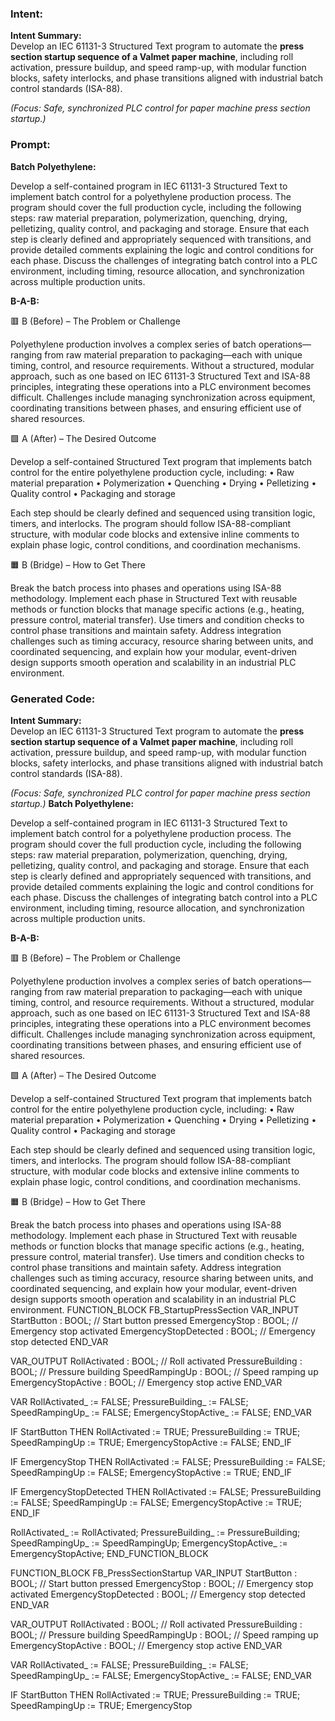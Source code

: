 ### Intent:
**Intent Summary:**  
Develop an IEC 61131-3 Structured Text program to automate the **press section startup sequence of a Valmet paper machine**, including roll activation, pressure buildup, and speed ramp-up, with modular function blocks, safety interlocks, and phase transitions aligned with industrial batch control standards (ISA-88).  

*(Focus: Safe, synchronized PLC control for paper machine press section startup.)*

### Prompt:
**Batch Polyethylene:**

Develop a self-contained program in IEC 61131-3 Structured Text to implement batch control for a polyethylene production process. The program should cover the full production cycle, including the following steps: raw material preparation, polymerization, quenching, drying, pelletizing, quality control, and packaging and storage. Ensure that each step is clearly defined and appropriately sequenced with transitions, and provide detailed comments explaining the logic and control conditions for each phase. Discuss the challenges of integrating batch control into a PLC environment, including timing, resource allocation, and synchronization across multiple production units.

**B-A-B:**

🟥 B (Before) – The Problem or Challenge

Polyethylene production involves a complex series of batch operations—ranging from raw material preparation to packaging—each with unique timing, control, and resource requirements. Without a structured, modular approach, such as one based on IEC 61131-3 Structured Text and ISA-88 principles, integrating these operations into a PLC environment becomes difficult. Challenges include managing synchronization across equipment, coordinating transitions between phases, and ensuring efficient use of shared resources.

🟩 A (After) – The Desired Outcome

Develop a self-contained Structured Text program that implements batch control for the entire polyethylene production cycle, including:
	•	Raw material preparation
	•	Polymerization
	•	Quenching
	•	Drying
	•	Pelletizing
	•	Quality control
	•	Packaging and storage

Each step should be clearly defined and sequenced using transition logic, timers, and interlocks. The program should follow ISA-88-compliant structure, with modular code blocks and extensive inline comments to explain phase logic, control conditions, and coordination mechanisms.

🟧 B (Bridge) – How to Get There

Break the batch process into phases and operations using ISA-88 methodology. Implement each phase in Structured Text with reusable methods or function blocks that manage specific actions (e.g., heating, pressure control, material transfer). Use timers and condition checks to control phase transitions and maintain safety. Address integration challenges such as timing accuracy, resource sharing between units, and coordinated sequencing, and explain how your modular, event-driven design supports smooth operation and scalability in an industrial PLC environment.

### Generated Code:
**Intent Summary:**  
Develop an IEC 61131-3 Structured Text program to automate the **press section startup sequence of a Valmet paper machine**, including roll activation, pressure buildup, and speed ramp-up, with modular function blocks, safety interlocks, and phase transitions aligned with industrial batch control standards (ISA-88).  

*(Focus: Safe, synchronized PLC control for paper machine press section startup.)*
**Batch Polyethylene:**

Develop a self-contained program in IEC 61131-3 Structured Text to implement batch control for a polyethylene production process. The program should cover the full production cycle, including the following steps: raw material preparation, polymerization, quenching, drying, pelletizing, quality control, and packaging and storage. Ensure that each step is clearly defined and appropriately sequenced with transitions, and provide detailed comments explaining the logic and control conditions for each phase. Discuss the challenges of integrating batch control into a PLC environment, including timing, resource allocation, and synchronization across multiple production units.

**B-A-B:**

🟥 B (Before) – The Problem or Challenge

Polyethylene production involves a complex series of batch operations—ranging from raw material preparation to packaging—each with unique timing, control, and resource requirements. Without a structured, modular approach, such as one based on IEC 61131-3 Structured Text and ISA-88 principles, integrating these operations into a PLC environment becomes difficult. Challenges include managing synchronization across equipment, coordinating transitions between phases, and ensuring efficient use of shared resources.

🟩 A (After) – The Desired Outcome

Develop a self-contained Structured Text program that implements batch control for the entire polyethylene production cycle, including:
	•	Raw material preparation
	•	Polymerization
	•	Quenching
	•	Drying
	•	Pelletizing
	•	Quality control
	•	Packaging and storage

Each step should be clearly defined and sequenced using transition logic, timers, and interlocks. The program should follow ISA-88-compliant structure, with modular code blocks and extensive inline comments to explain phase logic, control conditions, and coordination mechanisms.

🟧 B (Bridge) – How to Get There

Break the batch process into phases and operations using ISA-88 methodology. Implement each phase in Structured Text with reusable methods or function blocks that manage specific actions (e.g., heating, pressure control, material transfer). Use timers and condition checks to control phase transitions and maintain safety. Address integration challenges such as timing accuracy, resource sharing between units, and coordinated sequencing, and explain how your modular, event-driven design supports smooth operation and scalability in an industrial PLC environment.
FUNCTION_BLOCK FB_StartupPressSection
VAR_INPUT
    StartButton : BOOL; // Start button pressed
    EmergencyStop : BOOL; // Emergency stop activated
    EmergencyStopDetected : BOOL; // Emergency stop detected
END_VAR

VAR_OUTPUT
    RollActivated : BOOL; // Roll activated
    PressureBuilding : BOOL; // Pressure building
    SpeedRampingUp : BOOL; // Speed ramping up
    EmergencyStopActive : BOOL; // Emergency stop active
END_VAR

VAR
    RollActivated_ := FALSE;
    PressureBuilding_ := FALSE;
    SpeedRampingUp_ := FALSE;
    EmergencyStopActive_ := FALSE;
END_VAR

IF StartButton THEN
    RollActivated := TRUE;
    PressureBuilding := TRUE;
    SpeedRampingUp := TRUE;
    EmergencyStopActive := FALSE;
END_IF

IF EmergencyStop THEN
    RollActivated := FALSE;
    PressureBuilding := FALSE;
    SpeedRampingUp := FALSE;
    EmergencyStopActive := TRUE;
END_IF

IF EmergencyStopDetected THEN
    RollActivated := FALSE;
    PressureBuilding := FALSE;
    SpeedRampingUp := FALSE;
    EmergencyStopActive := TRUE;
END_IF

RollActivated_ := RollActivated;
PressureBuilding_ := PressureBuilding;
SpeedRampingUp_ := SpeedRampingUp;
EmergencyStopActive_ := EmergencyStopActive;
END_FUNCTION_BLOCK

FUNCTION_BLOCK FB_PressSectionStartup
VAR_INPUT
    StartButton : BOOL; // Start button pressed
    EmergencyStop : BOOL; // Emergency stop activated
    EmergencyStopDetected : BOOL; // Emergency stop detected
END_VAR

VAR_OUTPUT
    RollActivated : BOOL; // Roll activated
    PressureBuilding : BOOL; // Pressure building
    SpeedRampingUp : BOOL; // Speed ramping up
    EmergencyStopActive : BOOL; // Emergency stop active
END_VAR

VAR
    RollActivated_ := FALSE;
    PressureBuilding_ := FALSE;
    SpeedRampingUp_ := FALSE;
    EmergencyStopActive_ := FALSE;
END_VAR

IF StartButton THEN
    RollActivated := TRUE;
    PressureBuilding := TRUE;
    SpeedRampingUp := TRUE;
    EmergencyStop
